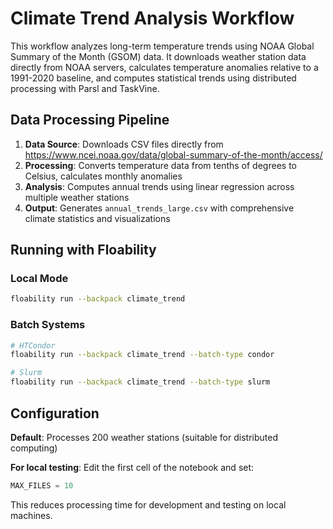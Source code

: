 # Climate Trend Analysis Workflow

This workflow analyzes long-term temperature trends using NOAA Global Summary of the Month (GSOM) data. It downloads weather station data directly from NOAA servers, calculates temperature anomalies relative to a 1991-2020 baseline, and computes statistical trends using distributed processing with Parsl and TaskVine.

## Data Processing Pipeline

1. **Data Source**: Downloads CSV files directly from https://www.ncei.noaa.gov/data/global-summary-of-the-month/access/
2. **Processing**: Converts temperature data from tenths of degrees to Celsius, calculates monthly anomalies
3. **Analysis**: Computes annual trends using linear regression across multiple weather stations
4. **Output**: Generates `annual_trends_large.csv` with comprehensive climate statistics and visualizations

## Running with Floability

### Local Mode
```bash
floability run --backpack climate_trend
```

### Batch Systems
```bash
# HTCondor
floability run --backpack climate_trend --batch-type condor

# Slurm
floability run --backpack climate_trend --batch-type slurm
```

## Configuration

**Default**: Processes 200 weather stations (suitable for distributed computing)

**For local testing**: Edit the first cell of the notebook and set:
```python
MAX_FILES = 10
```

This reduces processing time for development and testing on local machines.
